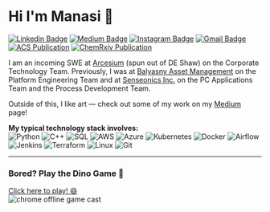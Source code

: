# Hi I'm Manasi 👋

[![Linkedin Badge](https://img.shields.io/badge/-manasivaidya-blue?style=flat&logo=Linkedin&logoColor=white&link=https://www.linkedin.com/in/manasi-vaidya/)](https://www.linkedin.com/in/manasi-vaidya/)
[![Medium Badge](https://img.shields.io/badge/-@manasivaidya-000000?style=flat&labelColor=000000&logo=Medium&link=https://medium.com/@manasivaidya)](https://medium.com/@manasivaidya)
[![Instagram Badge](https://img.shields.io/badge/-@manasivaidya__-purple?style=flat&logo=instagram&logoColor=white&link=https://www.instagram.com/manasivaidya__?igsh=bnU4NG9vYW5icmF3&utm_source=qr)](https://www.instagram.com/manasivaidya__?igsh=bnU4NG9vYW5icmF3&utm_source=qr)
[![Gmail Badge](https://img.shields.io/badge/-manasiv2@illinois.edu-c14438?style=flat&logo=Gmail&logoColor=white&link=mailto:manasiv2@illinois.edu)](mailto:manasiv2@illinois.edu)
[![ACS Publication](https://img.shields.io/badge/-ACS%20Publication-2f7acc?style=flat&logo=readme&link=https://pubs.acs.org/doi/abs/10.1021/jacs.2c05891)](https://pubs.acs.org/doi/abs/10.1021/jacs.2c05891)
[![ChemRxiv Publication](https://img.shields.io/badge/-ChemRxiv%20Publication-00a8e1?style=flat&logo=readme&link=https://chemrxiv.org/engage/chemrxiv/article-details/6331eff7fee74e83a04b709d)](https://chemrxiv.org/engage/chemrxiv/article-details/6331eff7fee74e83a04b709d)

I am an incoming SWE at [Arcesium](https://www.arcesium.com/) (spun out of DE Shaw) on the Corporate Technology Team. Previously, I was at [Balyasny Asset Management](https://www.linkedin.com/company/balyasny-asset-management-l.p./posts/?feedView=all) on the Platform Engineering Team and at [Senseonics Inc.](https://www.senseonics.com/) on the PC Applications Team and the Process Development Team. 

Outside of this, I like art — check out some of my work on my [Medium](https://medium.com/@manasivaidya) page!

**My typical technology stack involves:**  
![Python](https://img.shields.io/badge/-Python-black?logo=python&style=social)
![C++](https://img.shields.io/badge/-C++-black?logo=c%2B%2B&style=social)
![SQL](https://img.shields.io/badge/-SQL-black?logo=postgresql&style=social)
![AWS](https://img.shields.io/badge/-AWS-black?logo=amazonaws&style=social)
![Azure](https://img.shields.io/badge/-Azure-black?logo=microsoftazure&style=social)
![Kubernetes](https://img.shields.io/badge/-Kubernetes-black?logo=kubernetes&style=social)
![Docker](https://img.shields.io/badge/-Docker-black?logo=docker&style=social)
![Airflow](https://img.shields.io/badge/-Airflow-black?logo=apacheairflow&style=social)
![Jenkins](https://img.shields.io/badge/-Jenkins-black?logo=jenkins&style=social)
![Terraform](https://img.shields.io/badge/-Terraform-black?logo=terraform&style=social)
![Linux](https://img.shields.io/badge/-Linux-black?logo=linux&style=social)
![Git](https://img.shields.io/badge/-Git-black?logo=git&style=social)

---

### Bored? Play the Dino Game 🦖

[Click here to play! 😄](http://wayou.github.io/t-rex-runner/)  
![chrome offline game cast](https://github.com/wayou/t-rex-runner/blob/gh-pages/assets/screenshot.gif)
